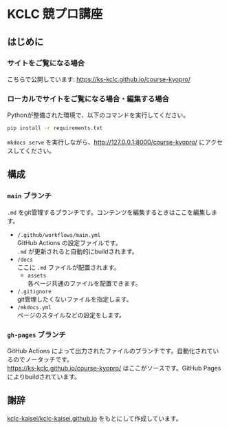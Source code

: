 # KCLC 競プロ講座

## はじめに

### サイトをご覧になる場合

こちらで公開しています: <https://ks-kclc.github.io/course-kyopro/>

### ローカルでサイトをご覧になる場合・編集する場合

Pythonが整備された環境で、以下のコマンドを実行してください。

```sh
pip install -r requirements.txt
```

`mkdocs serve` を実行しながら、<http://127.0.0.1:8000/course-kyopro/> にアクセスしてください。

## 構成

### `main` ブランチ

`.md` をgit管理するブランチです。コンテンツを編集するときはここを編集します。

- `/.github/workflows/main.yml`  
  GitHub Actions の設定ファイルです。  
  `.md` が更新されると自動的にbuildされます。
- `/docs`  
  ここに `.md` ファイルが配置されます。
  - `assets`  
    各ページ共通のファイルを配置できます。
- `/.gitignore`  
  git管理したくないファイルを指定します。
- `/mkdocs.yml`  
  ページのスタイルなどの設定をします。

### `gh-pages` ブランチ

GitHub Actions によって出力されたファイルのブランチです。自動化されているのでノータッチです。  
<https://ks-kclc.github.io/course-kyopro/> はここがソースです。GitHub Pages によりbuildされています。

## 謝辞

[kclc-kaisei/kclc-kaisei.github.io](https://github.com/kclc-kaisei/kclc-kaisei.github.io/) をもとにして作成しています。
